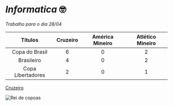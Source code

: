 # _Informatica_ :nerd_face: 
_Trabalho para o dia 28/04_

| **Títulos** | **Cruzeiro** | **América Mineiro** | **Atlético Mineiro** |
:---: | :---: | :---: | :---: |
| Copa do Brasil | 6 |  0 | 2 |
| Brasileiro | 4 | 0 |  2 |
| Copa Libertadores | 2 |  0 | 1 | 

[Cruzeiro](https://www.cruzeiro.com.br)

![Rei de copoas](https://www.cruzeiro.com.br/media/fotos_noticias/17/03/2022/temp_wJELp6V.png)
